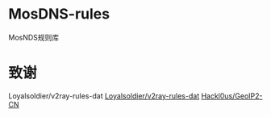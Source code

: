 # MosDNS-rules
MosNDS规则库

# 致谢
Loyalsoldier/v2ray-rules-dat
[Loyalsoldier/v2ray-rules-dat](https://github.com/Loyalsoldier/v2ray-rules-dat)
[Hackl0us/GeoIP2-CN](https://github.com/Hackl0us/GeoIP2-CN)

